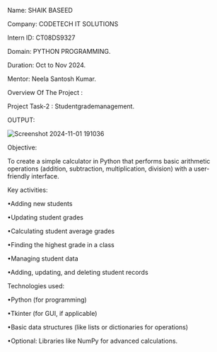 Name: SHAIK BASEED 

Company: CODETECH IT SOLUTIONS 

Intern ID: CT08DS9327

Domain: PYTHON PROGRAMMING.

Duration: Oct to Nov 2024.

Mentor: Neela Santosh Kumar.

Overview Of The Project :

Project Task-2 : Studentgrademanagement.


OUTPUT:




![Screenshot 2024-11-01 191036](https://github.com/user-attachments/assets/c3899f82-ac3d-4284-a4e7-2730685bbb37)



Objective:

To create a simple calculator in Python that performs basic arithmetic operations (addition, subtraction, multiplication, division) with a user-friendly interface.


Key activities:

•Adding new students

•Updating student grades

•Calculating student average grades

•Finding the highest grade in a class

•Managing student data

•Adding, updating, and deleting student records

Technologies used:

•Python (for programming)

•Tkinter (for GUI, if applicable)

•Basic data structures (like lists or dictionaries for operations)

•Optional: Libraries like NumPy for advanced calculations.
